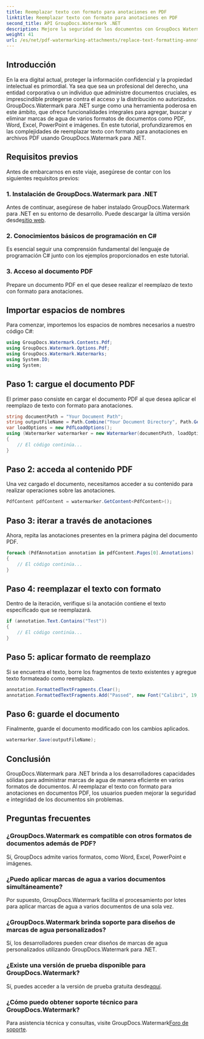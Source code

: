 ```yaml
---
title: Reemplazar texto con formato para anotaciones en PDF
linktitle: Reemplazar texto con formato para anotaciones en PDF
second_title: API GroupDocs.Watermark .NET
description: Mejore la seguridad de los documentos con GroupDocs Watermark para .NET. Aprenda a reemplazar texto con formato para anotaciones en archivos PDF sin esfuerzo.
weight: 41
url: /es/net/pdf-watermarking-attachments/replace-text-formatting-annotation-pdf/
---
```

## Introducción
En la era digital actual, proteger la información confidencial y la propiedad intelectual es primordial. Ya sea que sea un profesional del derecho, una entidad corporativa o un individuo que administre documentos cruciales, es imprescindible protegerse contra el acceso y la distribución no autorizados. GroupDocs.Watermark para .NET surge como una herramienta poderosa en este ámbito, que ofrece funcionalidades integrales para agregar, buscar y eliminar marcas de agua de varios formatos de documentos como PDF, Word, Excel, PowerPoint e imágenes. En este tutorial, profundizaremos en las complejidades de reemplazar texto con formato para anotaciones en archivos PDF usando GroupDocs.Watermark para .NET.
## Requisitos previos
Antes de embarcarnos en este viaje, asegúrese de contar con los siguientes requisitos previos:
### 1. Instalación de GroupDocs.Watermark para .NET
 Antes de continuar, asegúrese de haber instalado GroupDocs.Watermark para .NET en su entorno de desarrollo. Puede descargar la última versión desde[sitio web](https://releases.groupdocs.com/Watermark/net/).
### 2. Conocimientos básicos de programación en C#
Es esencial seguir una comprensión fundamental del lenguaje de programación C# junto con los ejemplos proporcionados en este tutorial.
### 3. Acceso al documento PDF
Prepare un documento PDF en el que desee realizar el reemplazo de texto con formato para anotaciones.

## Importar espacios de nombres
Para comenzar, importemos los espacios de nombres necesarios a nuestro código C#:
```csharp
using GroupDocs.Watermark.Contents.Pdf;
using GroupDocs.Watermark.Options.Pdf;
using GroupDocs.Watermark.Watermarks;
using System.IO;
using System;
```
## Paso 1: cargue el documento PDF
El primer paso consiste en cargar el documento PDF al que desea aplicar el reemplazo de texto con formato para anotaciones.
```csharp
string documentPath = "Your Document Path";
string outputFileName = Path.Combine("Your Document Directory", Path.GetFileName(documentPath));
var loadOptions = new PdfLoadOptions();
using (Watermarker watermarker = new Watermarker(documentPath, loadOptions))
{
    // El código continúa...
}
```
## Paso 2: acceda al contenido PDF
Una vez cargado el documento, necesitamos acceder a su contenido para realizar operaciones sobre las anotaciones.
```csharp
PdfContent pdfContent = watermarker.GetContent<PdfContent>();
```
## Paso 3: iterar a través de anotaciones
Ahora, repita las anotaciones presentes en la primera página del documento PDF.
```csharp
foreach (PdfAnnotation annotation in pdfContent.Pages[0].Annotations)
{
    // El código continúa...
}
```
## Paso 4: reemplazar el texto con formato
Dentro de la iteración, verifique si la anotación contiene el texto especificado que se reemplazará.
```csharp
if (annotation.Text.Contains("Test"))
{
    // El código continúa...
}
```
## Paso 5: aplicar formato de reemplazo
Si se encuentra el texto, borre los fragmentos de texto existentes y agregue texto formateado como reemplazo.
```csharp
annotation.FormattedTextFragments.Clear();
annotation.FormattedTextFragments.Add("Passed", new Font("Calibri", 19, FontStyle.Bold), Color.Red, Color.Aqua);
```
## Paso 6: guarde el documento
Finalmente, guarde el documento modificado con los cambios aplicados.
```csharp
watermarker.Save(outputFileName);
```

## Conclusión
GroupDocs.Watermark para .NET brinda a los desarrolladores capacidades sólidas para administrar marcas de agua de manera eficiente en varios formatos de documentos. Al reemplazar el texto con formato para anotaciones en documentos PDF, los usuarios pueden mejorar la seguridad e integridad de los documentos sin problemas.
## Preguntas frecuentes
### ¿GroupDocs.Watermark es compatible con otros formatos de documentos además de PDF?
Sí, GroupDocs admite varios formatos, como Word, Excel, PowerPoint e imágenes.
### ¿Puedo aplicar marcas de agua a varios documentos simultáneamente?
Por supuesto, GroupDocs.Watermark facilita el procesamiento por lotes para aplicar marcas de agua a varios documentos de una sola vez.
### ¿GroupDocs.Watermark brinda soporte para diseños de marcas de agua personalizados?
Sí, los desarrolladores pueden crear diseños de marcas de agua personalizados utilizando GroupDocs.Watermark para .NET.
### ¿Existe una versión de prueba disponible para GroupDocs.Watermark?
 Sí, puedes acceder a la versión de prueba gratuita desde[aquí](https://releases.groupdocs.com/).
### ¿Cómo puedo obtener soporte técnico para GroupDocs.Watermark?
 Para asistencia técnica y consultas, visite GroupDocs.Watermark[Foro de soporte](https://forum.groupdocs.com/c/watermark/19).